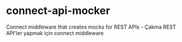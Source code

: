 connect-api-mocker
==================

Connect middleware that creates mocks for REST APIs - Çakma REST API'ler yapmak için connect middleware
